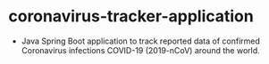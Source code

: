 # coronavirus-tracker-application
- Java Spring Boot application to track reported data of confirmed Coronavirus infections COVID-19 (2019-nCoV) around the world.
